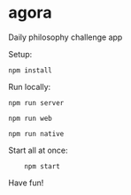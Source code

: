 # agora

Daily philosophy challenge app

Setup:

    npm install

Run locally:

    npm run server

    npm run web

    npm run native

Start all at once:

    	npm start

Have fun!
